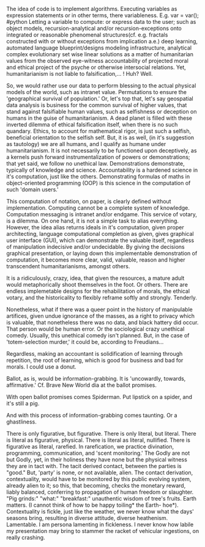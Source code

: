 The idea of code is to implement algorithms. Executing variables
as expression statements or in other terms, there variableness.
E.g. var = var(); #python 
Letting a variable to compute: or express data to the user;
such as object models, recursion-analytical and/or recursion-exceptions onto integrated or reasonable phenomenal structures(cf. e.g. fractals constructed
with or without exceptions from implication a.e.) deep learning, automated language blueprint/designs modeling infrastructure, analytical complex evolutionary
set wise linear solutions as a matter of humanitarian values from the observed eye-witness accountability of projected moral and ethical project of the psyche
or otherwise intersocial relations. Yet, humanitarianism is not liable to falsification,... ! Huh? Well.

So, we would rather use our data to perform blessing to the actual physical models of the world, such as intranet value. Permutations to ensure the 'geographical
survival of population.' Or, let's top that, let's say geospatial data analysis is business for the common survival of higher values, that stand against
falsifiable human values, such as selfishness or deception on humans in the guise of humanitarianism. A dead planet is filled with these inverted dilemma
of ethical falsification itself, when there is no such quandary. Ethics, to account for mathematical rigor, is just such a selfish, beneficial orientation to the selfish
self. But, it is as well, (in it's suggestion as tautology) we are all humans, and I qualify as humane under humanitarianism. It is not necessarily to be
functioned upon deceptively, as a kernels push forward instrumentalization of powers or demonstrations; that yet said, we follow no unethical law. Demonstrations
demonstrate, typically of knowledge and science. Accountability is a hardened science in it's computation, just like the others. Demonstrating
formulas of maths in object-oriented programming (OOP) is this science in the computation of such 'domain users.'

This computation of notation, on paper, is clearly defined without implementation. Computing cannot be a complete system of knowledge. Computation messaging
is intranet and/or endgame. This service of votary, is a dilemma. On one hand, it is not a simple task to alias everything. However, the idea alias returns
ideals in it's computation, given proper architecting, language computational completion as given, gives graphical user interface (GUI), which can
demonstrate the valuable itself, regardless of manipulation indecisive and/or undecidable. By giving the decisions graphical presentation, or laying down
this implementable demonstration of computation, it becomes more clear, valid, valuable, reason and higher transcendent humanitarianisms, amongst others.

It is a ridiculously, crazy, idea, that given the resources, a mature adult would metaphorically shoot themselves in the foot. Or others. There are endless
implemetable designs for the rehabilitation of morals, the ethical votary, and the historicality to flexibly reframe softly and strongly. Tenderly.

Nonetheless, what if there was a queer point in the history of manipulable artifices, given undue ignorance of the masses, as a right to privacy which 
is valuable, that nonetheless there was no data, and black hattery did occur. That person would be human error. Or the sociological crazy unethical comedy.
Usually, this unethical comedy isn't planned. But, in the case of 'totem-selection murder,' it could be, according to Freudians...

Regardless, making an accountant is solidification of learning through repetition, the root of learning, which is good for business and bad for morals. 
I could use a donut.

Ballot, as is, would be information-grabbing. It is 'uncowardly, towards, affirmative.' Cf. Brave New World dia at the ballot promises.

With open ballot promises comes Spiderman. Put lipstick on a spider, and it's still a pig.

And with this process of information-grabbing comes taunting. Or a ghastliness.

There is only figurative, but figurative. There is only literal, but literal. There is literal as figurative, physical. There is literal as literal,
nullified. There is figurative as literal, rarefied. In rarefication, we practice divination, programming, communication, and 'scent monitoring.'
The Godly are not but Godly, yet, in their holiness they have none but the physical witness they are in tact with. The tacit derived contact,
between the parties is "good." But, 'party' is none, or not available, alien. The contact derivation, contextuality, would have to be monitored by 
this public evolving system, already alien to it; so this, that becoming, checks the monetary reward, liably balanced, conferring to propagation
of human freedom or slaughter. "Pig grinds:" "what:" "breakfast:" unauthentic wisdom of tree's fruits. Earth matters. (I cannot think of how to be happy
toiling* the Earth- hoe*). Contextuality is fickle, just like the weather, we never know what the days' seasons bring, resulting in diverse attitude,
diverse heathenism. Lamentable. I am persona lamenting in fickleness. I never know how labile my presentation may bring to stammer the racket of vehicular
ingestions, on really crashing.
